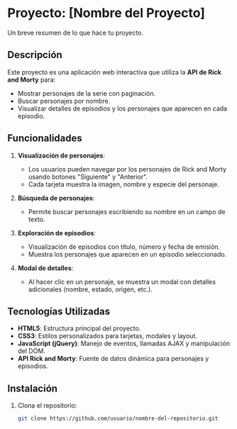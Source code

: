# Proyecto: [Nombre del Proyecto]
Un breve resumen de lo que hace tu proyecto.

## Descripción
Este proyecto es una aplicación web interactiva que utiliza la **API de Rick and Morty** para:
- Mostrar personajes de la serie con paginación.
- Buscar personajes por nombre.
- Visualizar detalles de episodios y los personajes que aparecen en cada episodio.

## Funcionalidades
1. **Visualización de personajes**:  
   - Los usuarios pueden navegar por los personajes de Rick and Morty usando botones "Siguiente" y "Anterior".  
   - Cada tarjeta muestra la imagen, nombre y especie del personaje.  

2. **Búsqueda de personajes**:  
   - Permite buscar personajes escribiendo su nombre en un campo de texto.

3. **Exploración de episodios**:  
   - Visualización de episodios con título, número y fecha de emisión.  
   - Muestra los personajes que aparecen en un episodio seleccionado.

4. **Modal de detalles**:  
   - Al hacer clic en un personaje, se muestra un modal con detalles adicionales (nombre, estado, origen, etc.).

## Tecnologías Utilizadas
- **HTML5**: Estructura principal del proyecto.
- **CSS3**: Estilos personalizados para tarjetas, modales y layout.
- **JavaScript (jQuery)**: Manejo de eventos, llamadas AJAX y manipulación del DOM.
- **API Rick and Morty**: Fuente de datos dinámica para personajes y episodios.

## Instalación
1. Clona el repositorio:
   ```bash
   git clone https://github.com/usuario/nombre-del-repositorio.git
